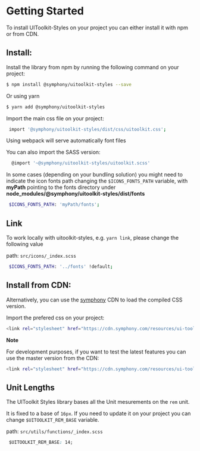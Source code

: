 # Getting Started
To install UIToolkit-Styles on your project you can either install it with npm or from CDN.


## Install:

Install the library from npm by running the following command on your project:

```bash
$ npm install @symphony/uitoolkit-styles --save
```

Or using yarn

```bash
$ yarn add @symphony/uitoolkit-styles
```

Import the main css file on your project:

```bash
 import '@symphony/uitoolkit-styles/dist/css/uitoolkit.css';
```
Using webpack will serve automatically font files

You can also import the SASS version:

```bash
  @import '~@symphony/uitoolkit-styles/uitoolkit.scss'
```

In some cases (depending on your bundling solution) you might need to indicate the icon fonts path changing  the `$ICONS_FONTS_PATH` variable, with **myPath** pointing to the fonts directory under **node_modules/@symphony/uitoolkit-styles/dist/fonts**

```bash
 $ICONS_FONTS_PATH: 'myPath/fonts';
```

## Link

To work locally with uitoolkit-styles, e.g. `yarn link`, please change the following value

path: `src/icons/_index.scss`
```bash
 $ICONS_FONTS_PATH: '../fonts' !default; 
```

## Install from **CDN**:

Alternatively, you can use the [symphony](https://cdn.symphony.com/resources/ui-toolkit/master/css/uitoolkit.css) CDN to load the compiled CSS version. 

Import the prefered css on your project:
```bash
<link rel="stylesheet" href="https://cdn.symphony.com/resources/ui-toolkit/v1.0.10/css/uitoolkit.css">
```

**Note**

 For development purposes, if you want to test the latest features you can use the master version from the CDN:

```bash
<link rel="stylesheet" href="https://cdn.symphony.com/resources/ui-toolkit/master/css/uitoolkit.css">
```
## Unit Lengths

The UIToolkit Styles library bases all the Unit mesurements on the `rem` unit. 

It is fixed to a base of `16px`. If you need to update it on your  project you can change `$UITOOLKIT_REM_BASE` variable. 

path: `src/utils/functions/_index.scss`

```css
 $UITOOLKIT_REM_BASE: 14; 
```

